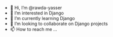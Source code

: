 - 👋 Hi, I’m @rawda-yasser
- 👀 I’m interested in Django
- 🌱 I’m currently learning Django
- 💞️ I’m looking to collaborate on Django projects
- 📫 How to reach me ...

<!---
rawda-yasser/rawda-yasser is a ✨ special ✨ repository because its `README.md` (this file) appears on your GitHub profile.
You can click the Preview link to take a look at your changes.
--->
